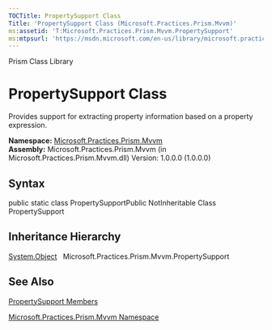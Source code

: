 ```yaml
---
TOCTitle: PropertySupport Class
Title: 'PropertySupport Class (Microsoft.Practices.Prism.Mvvm)'
ms:assetid: 'T:Microsoft.Practices.Prism.Mvvm.PropertySupport'
ms:mtpsurl: 'https://msdn.microsoft.com/en-us/library/microsoft.practices.prism.mvvm.propertysupport(v=pandp.50)'
---
```


Prism Class Library

PropertySupport Class
=====================

Provides support for extracting property information based on a property expression.

**Namespace:** [Microsoft.Practices.Prism.Mvvm](https://msdn.microsoft.com/library/microsoft.practices.prism.mvvm)
**Assembly:** Microsoft.Practices.Prism.Mvvm (in Microsoft.Practices.Prism.Mvvm.dll) Version: 1.0.0.0 (1.0.0.0)

## Syntax


public static class PropertySupportPublic NotInheritable Class PropertySupport

Inheritance Hierarchy
---------------------

<span id="familyToggle"></span>[System.Object](http://msdn.microsoft.com/en-us/library/e5kfa45b)
  Microsoft.Practices.Prism.Mvvm.PropertySupport

See Also
--------


[PropertySupport Members](https://msdn.microsoft.com/allmembers.t:microsoft.practices.prism.mvvm.propertysupport)

[Microsoft.Practices.Prism.Mvvm Namespace](https://msdn.microsoft.com/library/microsoft.practices.prism.mvvm)
